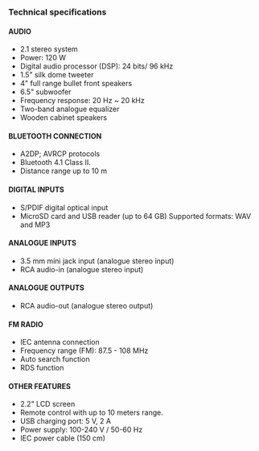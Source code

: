 ### Technical specifications

#### AUDIO
- 2.1 stereo system
- Power: 120 W 
- Digital audio processor (DSP): 24 bits/ 96 kHz
- 1.5" silk dome tweeter
- 4" full range bullet front speakers
- 6.5" subwoofer
- Frequency response: 20 Hz ~ 20 kHz
- Two-band analogue equalizer
- Wooden cabinet speakers

#### BLUETOOTH CONNECTION
- A2DP; AVRCP protocols
- Bluetooth 4.1 Class II. 
- Distance range up to 10 m

#### DIGITAL INPUTS
- S/PDIF digital optical input
- MicroSD card and USB reader (up to 64 GB) Supported formats: WAV and MP3

#### ANALOGUE INPUTS
- 3.5 mm mini jack input (analogue stereo input)
- RCA audio-in (analogue stereo input) 

#### ANALOGUE OUTPUTS
- RCA audio-out (analogue stereo output)

#### FM RADIO
- IEC antenna connection
- Frequency range (FM): 87.5 - 108 MHz
- Auto search function
- RDS function

#### OTHER FEATURES
- 2.2" LCD screen
- Remote control with up to 10 meters range.
- USB charging port: 5 V, 2 A
- Power supply: 100-240 V / 50-60 Hz
- IEC power cable (150 cm)



